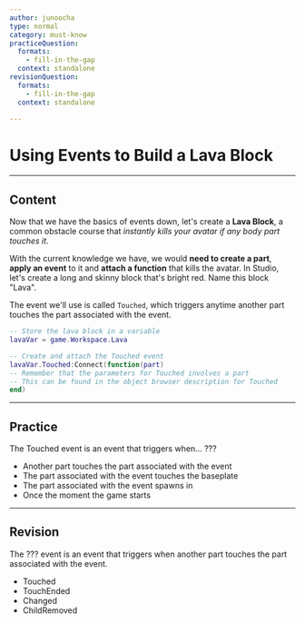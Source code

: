 ```yaml
---
author: junoocha
type: normal
category: must-know
practiceQuestion:
  formats:
    - fill-in-the-gap
  context: standalone
revisionQuestion:
  formats:
    - fill-in-the-gap
  context: standalone

---
```


# Using Events to Build a Lava Block
---

## Content
Now that we have the basics of events down, let's create a **Lava Block**, a common obstacle course that *instantly kills your avatar if any body part touches it*. 

With the current knowledge we have, we would **need to create a part**, **apply an event** to it and **attach a function** that kills the avatar. In Studio, let's create a long and skinny block that's bright red. Name this block "Lava".

The event we'll use is called `Touched`, which triggers anytime another part touches the part associated with the event.
```lua
-- Store the lava block in a variable
lavaVar = game.Workspace.Lava 

-- Create and attach the Touched event
lavaVar.Touched:Connect(function(part)
-- Remember that the parameters for Touched involves a part
-- This can be found in the object browser description for Touched
end)
```
---

## Practice

The Touched event is an event that triggers when... ???

- Another part touches the part associated with the event
- The part associated with the event touches the baseplate
- The part associated with the event spawns in
- Once the moment the game starts

---

## Revision

The ??? event is an event that triggers when another part touches the part associated with the event.

- Touched
- TouchEnded
- Changed
- ChildRemoved
